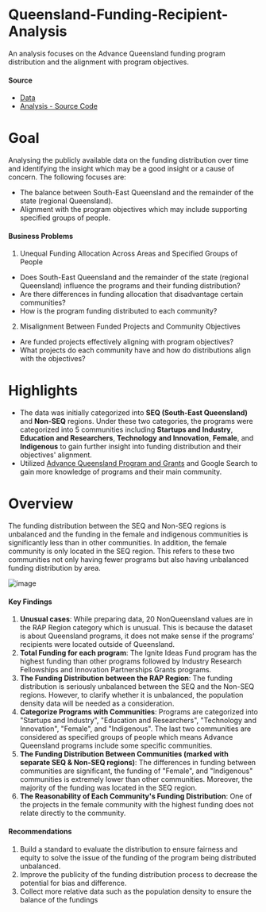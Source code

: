 # Queensland-Funding-Recipient-Analysis
An analysis focuses on the Advance Queensland funding program distribution and the alignment with program objectives.

#### Source 
- [Data](https://www.data.qld.gov.au/dataset/advance-queensland-funding-recipients)
- [Analysis - Source Code](https://github.com/holajoyceciao/Queensland-Funding-Recipient-Analysis/blob/main/Queensland_Funding_Recipient_Analysis.ipynb)

# Goal
Analysing the publicly available data on the funding distribution over time and identifying the insight which may be a good insight or a cause of concern. The following focuses are:
- The balance between South-East Queensland and the remainder of the state (regional Queensland).
- Alignment with the program objectives which may include supporting specified groups of people.

#### Business Problems
1. Unequal Funding Allocation Across Areas and Specified Groups of People
  - Does South-East Queensland and the remainder of the state (regional Queensland) influence the programs and their funding distribution?
  - Are there differences in funding allocation that disadvantage certain communities?
  - How is the program funding distributed to each community?
2. Misalignment Between Funded Projects and Community Objectives
  - Are funded projects effectively aligning with program objectives?
  - What projects do each community have and how do distributions align with the objectives?

# Highlights
- The data was initially categorized into **SEQ (South-East Queensland)** and **Non-SEQ** regions. Under these two categories, the programs were categorized into 5 communities including **Startups and Industry**, **Education and Researchers**, **Technology and Innovation**, **Female**, and **Indigenous** to gain further insight into funding distribution and their objectives' alignment.
- Utilized [Advance Queensland Program and Grants](https://advance.qld.gov.au/) and Google Search to gain more knowledge of programs and their main community.

# Overview
The funding distribution between the SEQ and Non-SEQ regions is unbalanced and the funding in the female and indigenous communities is significantly less than in other communities. In addition, the female community is only located in the SEQ region. This refers to these two communities not only having fewer programs but also having unbalanced funding distribution by area. 

![image](https://github.com/user-attachments/assets/92140e6b-469a-4769-ba58-0799a3a69f4e)

#### Key Findings
1. **Unusual cases**: While preparing data, 20 NonQueensland values are in the RAP Region category which is unusual. This is because the dataset is about Queensland programs, it does not make sense if the programs' recipients were located outside of Queensland.
2. **Total Funding for each program**: The Ignite Ideas Fund program has the highest funding than other programs followed by Industry Research Fellowships and Innovation Partnerships Grants programs. 
3. **The Funding Distribution between the RAP Region**: The funding distribution is seriously unbalanced between the SEQ and the Non-SEQ regions. However, to clarify whether it is unbalanced, the population density data will be needed as a consideration.  
4. **Categorize Programs with Communities**: Programs are categorized into "Startups and Industry", "Education and Researchers", "Technology and Innovation", "Female", and "Indigenous". The last two communities are considered as specified groups of people which means Advance Queensland programs include some specific communities.
5. **The Funding Distribution Between Communities (marked with separate SEQ & Non-SEQ regions)**: The differences in funding between communities are significant, the funding of "Female", and "Indigenous" communities is extremely lower than other communities. Moreover, the majority of the funding was located in the SEQ region.  
6. **The Reasonability of Each Community's Funding Distribution**: One of the projects in the female community with the highest funding does not relate directly to the community.   

#### Recommendations
1. Build a standard to evaluate the distribution to ensure fairness and equity to solve the issue of the funding of the program being distributed unbalanced.
2. Improve the publicity of the funding distribution process to decrease the potential for bias and difference.
3. Collect more relative data such as the population density to ensure the balance of the fundings

